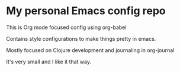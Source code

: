 # My personal Emacs config repo

This is Org mode focused config using org-babel

Contains style configurations to make things pretty in emacs.

Mostly focused on Clojure development and journaling in org-journal

It's very small and I like it that way.

